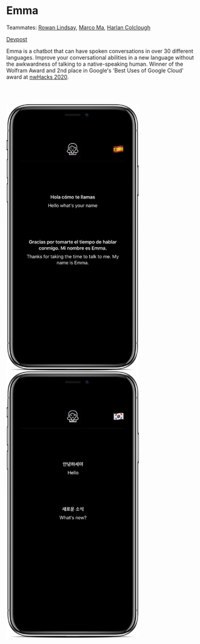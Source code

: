 
# Emma

Teammates: [Rowan Lindsay](github.com/rlnsy), [Marco Ma](github.com/mmyz88), [Harlan Colclough](github.com/hcolclou)

[Devpost](https://devpost.com/software/emma-cxogk0)

Emma is a chatbot that can have spoken conversations in over 30 different languages. Improve your conversational abilities in a new language without the awkwardness of talking to a native-speaking human. Winner of the Wolfram Award and 2nd place in Google's 'Best Uses of Google Cloud' award at [nwHacks 2020](https://www.nwhacks.io).

<br><br>

<img src="Screens/Spanish_phone.png" width="350"/> &nbsp;&nbsp;&nbsp;<img src="Screens/Korean_phone.png" width="350"/>

